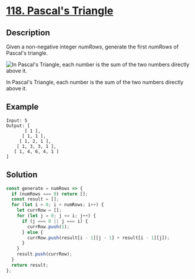 # [118. Pascal's Triangle](https://leetcode.com/problems/pascals-triangle/)

## Description

Given a non-negative integer *numRows*, generate the first *numRows* of Pascal's triangle.

![In Pascal's Triangle, each number is the sum of the two numbers directly above it.](https://upload.wikimedia.org/wikipedia/commons/0/0d/PascalTriangleAnimated2.gif)

In Pascal's Triangle, each number is the sum of the two numbers directly above it.

## Example

```exampe
Input: 5
Output: [
       [ 1 ],
      [ 1, 1 ],
     [ 1, 2, 1 ],
    [ 1, 3, 3, 1 ],
   [ 1, 4, 6, 4, 1 ]
]
```

## Solution

```javascript
const generate = numRows => {
  if (numRows === 0) return [];
  const result = [];
  for (let i = 0; i < numRows; i++) {
    let currRow = [];
    for (let j = 0; j <= i; j++) {
      if (j === 0 || j === i) {
        currRow.push(1);
      } else {
        currRow.push(result[i - 1][j - 1] + result[i - 1][j]);
      }
    }
    result.push(currRow);
  }
  return result;
};
```
